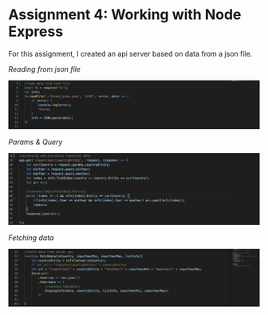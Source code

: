 # Assignment 4: Working with Node Express

For this assignment, I created an api server based on data from a json file. 

*Reading from json file*

![json #1](images/read_json.png)

*Params & Query*

![pq #1](images/provide_data.png)

*Fetching data*

![fetch_data #1](images/fetch_data.png)
